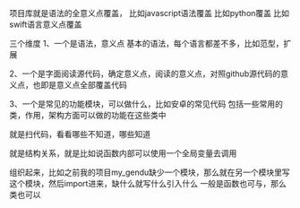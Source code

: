 项目库就是语法的全意义点覆盖，
比如javascript语法覆盖
比如python覆盖
比如swift语言意义点覆盖

三个维度
1、一个是语法，意义点
基本的语法，每个语言都差不多，比如范型，扩展

2、一个是字面阅读源代码，确定意义点，阅读的意义点，对照github源代码的意义点，也即是意义点全部覆盖代码

3、一个是常见的功能模块，可以做什么，比如安卓的常见代码
包括一些常用的类，作用，架构方面可以做的功能在这些类中


就是扫代码，看看哪些不知道，哪些知道

就是结构关系，就是比如说函数内部可以使用一个全局变量去调用

组织起来，比如之前我的项目my_gendu缺少一个模块，那么就在另一个模块里写这个模块，然后import进来，缺什么就写什么引入什么
一般是函数也可与，那么类也可以


